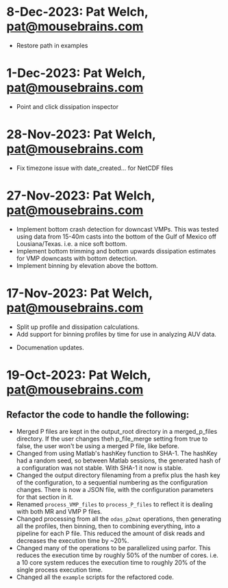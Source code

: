 # 8-Dec-2023: Pat Welch, pat@mousebrains.com
 * Restore path in examples

# 1-Dec-2023: Pat Welch, pat@mousebrains.com
 * Point and click dissipation inspector

# 28-Nov-2023: Pat Welch, pat@mousebrains.com
 * Fix timezone issue with date_created... for NetCDF files

# 27-Nov-2023: Pat Welch, pat@mousebrains.com
 * Implement bottom crash detection for downcast VMPs. This was tested using data from 15-40m casts into the bottom of the Gulf of Mexico off Lousiana/Texas. i.e. a nice soft bottom.
 * Implement bottom trimming and bottom upwards dissipation estimates for VMP downcasts with bottom detection.
 * Implement binning by elevation above the bottom.

# 17-Nov-2023: Pat Welch, pat@mousebrains.com

 * Split up profile and dissipation calculations.
 * Add support for binning profiles by time for use in analyzing AUV data.
- Documenation updates. 

# 19-Oct-2023: Pat Welch, pat@mousebrains.com

## Refactor the code to handle the following:
 * Merged P files are kept in the output_root directory in a merged_p_files
 directory. If the user changes theh p_file_merge setting from true to false,
 the user won't be using a merged P file, like before.
 * Changed from using Matlab's hashKey function to SHA-1. The hashKey had a
  random seed, so between Matlab sessions, the generated hash of a
  configuration was not stable. With SHA-1 it now is stable.
 * Changed the output directory filenaming from a prefix plus the hash key
  of the configuration, to a sequential numbering as the configuration
  changes. There is now a JSON file, with the configuration parameters for
  that section in it.
 * Renamed `process_VMP_files` to `process_P_files` to reflect it is dealing
  with both MR and VMP P files.
 * Changed processing from all the `odas_p2mat` operations, then generating
   all the profiles, then binning, then to combining everything, into a
   pipeline for each P file. This reduced the amount of disk reads and
   decreases the execution time by ~20%.
 * Changed many of the operations to be parallelized using parfor. This
  reduces the execution time by roughly 50% of the number of cores. i.e. a 10
  core system reduces the execution time to roughly 20% of the single process
  execution time.
 * Changed all the `example` scripts for the refactored code.
